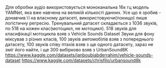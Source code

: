 Для обробки аудіо використовується моноканальна 16к гц модель YAMNet, яка вже навчена на великій кількості данних. Усе що я зробив - донавчив її на власному датасеті, використовуючи(покищо) лише логістичну регресію. 
Тренувальний датасет складається з 1036 звуків, по 518 на кожен клас(мотоцикл, не мотоцикл). 518 звуків для класифікації мотоцикла взяв з Vehicle Sounds Dataset 
Звуки для фону міксував з різних класів, 100 звуків амтомобілів взяв з попереднього датасету, 100 звуків співу птахів взяв з ще одного датасету, зараз не зміг його найти, і ще 300 вибірково взяв з UrbanSound8K 
https://www.kaggle.com/datasets/janboubiabderrahim/vehicle-sounds-dataset
https://www.kaggle.com/datasets/chrisfilo/urbansound8k